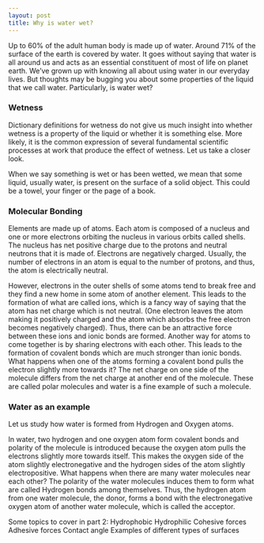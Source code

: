 ```yaml
---
layout: post
title: Why is water wet?
---
```


Up to 60% of the adult human body is made up of water. Around 71% of the surface of the earth is covered by water. It goes without saying that water is all around us and acts as an essential constituent of most of life on planet earth. We’ve grown up with knowing all about using water in our everyday lives. But thoughts may be bugging you about some properties of the liquid that we call water. Particularly, is water wet?

### Wetness
Dictionary definitions for wetness do not give us much insight into whether wetness is a property of the liquid or whether it is something else. More likely, it is the common expression of several fundamental scientific processes at work that produce the effect of wetness. Let us take a closer look.

When we say something is wet or has been wetted, we mean that some liquid, usually water, is present on the surface of a solid object. This could be a towel, your finger or the page of a book. 

### Molecular Bonding
Elements are made up of atoms. Each atom is composed of a nucleus and one or more electrons orbiting the nucleus in various orbits called shells. The nucleus has net positive charge due to the protons and neutral neutrons that it is made of. Electrons are negatively charged. Usually, the number of electrons in an atom is equal to the number of protons, and thus, the atom is electrically neutral.

However, electrons in the outer shells of some atoms tend to break free and they find a new home in some atom of another element. This leads to the formation of what are called ions, which is a fancy way of saying that the atom has net charge which is not neutral. (One electron leaves the atom making it positively charged and the atom which absorbs the free electron becomes negatively charged). Thus, there can be an attractive force between these ions and ionic bonds are formed. Another way for atoms to come together is by sharing electrons with each other. This leads to the formation of covalent bonds which are much stronger than ionic bonds.
What happens when one of the atoms forming a covalent bond pulls the electron slightly more towards it? The net charge on one side of the molecule differs from the net charge at another end of the molecule. These are called polar molecules and water is a fine example of such a molecule.

### Water as an example
Let us study how water is formed from Hydrogen and Oxygen atoms.

In water, two hydrogen and one oxygen atom form covalent bonds and polarity of the molecule is introduced because the oxygen atom pulls the electrons slightly more towards itself. This makes the oxygen side of the atom slightly electronegative and the hydrogen sides of the atom slightly electropositive.
What happens when there are many water molecules near each other? The polarity of the water molecules induces them to form what are called Hydrogen bonds among themselves. Thus, the hydrogen atom from one water molecule, the donor, forms a bond with the electronegative oxygen atom of another water molecule, which is called the acceptor.


Some topics to cover in part 2:
Hydrophobic
Hydrophilic
Cohesive forces
Adhesive forces
Contact angle
Examples of different types of surfaces

